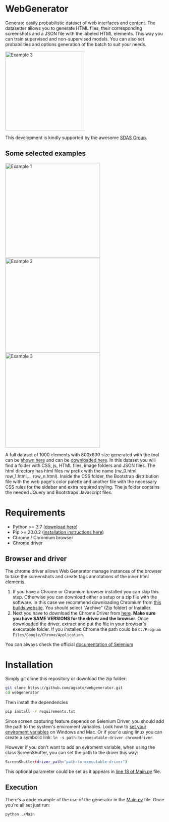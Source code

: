 # WebGenerator
Generate easily probabilistic dataset of web interfaces and content. The datasetter allows you to generate HTML files, their corresponding screenshots and a JSON file with the labeled HTML elements. This way you can train supervised and non-supervised models. You can also set probabilities and options generation of the batch to suit your needs.

<img src="https://imgur.com/a6o62Da.png" alt="Example 3" width="250">

This development is kindly supported by the awesome [SDAS Group](https://www.sdas-group.com/).

## Some selected examples
<img src="https://i.imgur.com/rlsanuU.png" alt="Example 1" width="300">
<img src="https://i.imgur.com/GnxOmgp.png" alt="Example 2" width="300">
<img src="https://i.imgur.com/vELUSQZ.png" alt="Example 3" width="300">

A full dataset of 1000 elements with 800x600 size generated with the tool can be [shown here](https://github.com/agsoto/webgenerator/tree/master/ExampleDataSetWebGenerator) and can be  [downloaded here](https://drive.google.com/file/d/1qjjkD57NaW9l8Oa16icjYRCgn2TDa0bW/view?usp=sharing). In this dataset you will find a folder with CSS, js, HTML files, image folders and JSON files. The html directory has html files rw prefix with the name (rw_0.html, row_1.html,.., row_n.html). Inside the CSS folder, the Bootstrap distribution file with the web page's color palette and another file with the necessary CSS rules for the sidebar and extra required styling. The js folder contains the needed JQuery and Bootstraps Javascript files.



# Requirements
* Python >= 3.7 ([download here](https://www.python.org/downloads/))
* Pip >= 20.0.2 ([installation instructions here](https://pip.pypa.io/en/stable/installing/))
* Chrome / Chromium browser
* Chrome driver

## Browser and driver
The chrome driver allows Web Generator manage instances of the browser to take the screenshots and create tags annotations of the inner html elements.

1. If you have a Chrome or Chromium browser installed you can skip this step. Otherwise
 you can download either a setup or a zip file with the software. In this case we recommend downloading
 Chromium from [this builds website](https://chromium.woolyss.com/). You should select "Archive" (Zip folder) or Installer.
2. Next you have to download the Chrome Driver from [here](https://chromedriver.chromium.org/). **Make sure
 you have SAME VERSIONS for the driver and the browser**. Once downloaded the driver, extract and put the file in your browser's executable folder. If you installed Chrome the path could be `C:/Program Files/Google/Chrome/Application`.

 You can always check the official [documentation of Selenium](https://github.com/SeleniumHQ/selenium/wiki/ChromeDriver)

# Installation
Simply git clone this repository or download the zip folder: 
```bash
git clone https://github.com/agsoto/webgenerator.git
cd webgenerator
```
Then install the dependencies
```bash
pip install -r requirements.txt
```
Since screen capturing feature depends on Selenium Driver, you should add the path to the system's enviroment variables. Look how to [set your enviroment variables](https://zwbetz.com/download-chromedriver-binary-and-add-to-your-path-for-automated-functional-testing/) on Windows and Mac. Or if your'e using linux you can create a symbolic link: 
`ln -s path-to-executable-driver chromedriver`.

However if you don't want to add an eviroment variable, when using the class ScreenShutter, you can set the path to the driver this way:
```bash
ScreenShutter(driver_path="path-to-executable-driver")
```
This optional parameter could be set as it appears in [line 18 of Main.py](https://github.com/agsoto/webgenerator/blob/master/Main.py#L18) file.

    
## Execution
There's a code example of the use of the generator in the [Main.py](https://github.com/agsoto/webgenerator/blob/master/Main.py) file. Once you're all set just run:
```bash
python ./Main
```
